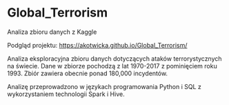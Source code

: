 # Global_Terrorism
Analiza zbioru danych z Kaggle

Podgląd projektu:
https://akotwicka.github.io/Global_Terrorism/

Analiza eksploracyjna zbioru danych dotyczących ataków terrorystycznych na świecie. Dane w zbiorze pochodzą z lat 1970-2017 z pominięciem roku 1993. Zbiór zawiera obecnie ponad 180,000 incydentów.

Analizę przeprowadzono w językach programowania Python i SQL z wykorzystaniem technologii Spark i Hive.
